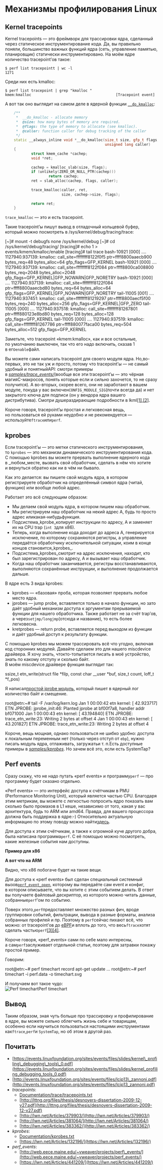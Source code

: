 # Механизмы профилирования Linux

## Kernel tracepoints

Kernel tracepoints — это фреймворк для трассировки ядра, сделанный через статическое инструментирование кода. Да, вы правильно поняли, большинство важных функций ядра (сеть, управление памятью, планировщик) статически инструментировано. На моём ядре количество tracepoint’ов такое:  

```console
$ perf list tracepointt | wc -l
1271
```
  
Среди них есть kmalloc:  

```console
$ perf list tracepoint | grep "kmalloc "
kmem:kmalloc                                       [Tracepoint event]
```
  
А вот так оно выглядит на самом деле в ядерной функции [`__do_kmalloc`](http://lxr.free-electrons.com/source/mm/slab.c?v=3.18#L3481):  

```c++
    /**
     *  __do_kmalloc - allocate memory
     *  @size: how many bytes of memory are required.
     *  @flags: the type of memory to allocate (see kmalloc).
     *  @caller: function caller for debug tracking of the caller
     */
    static __always_inline void *__do_kmalloc(size_t size, gfp_t flags,
                                              unsigned long caller)
    {
            struct kmem_cache *cachep;
            void *ret;
    
            cachep = kmalloc_slab(size, flags);
            if (unlikely(ZERO_OR_NULL_PTR(cachep)))
                    return cachep;
            ret = slab_alloc(cachep, flags, caller);
    
            trace_kmalloc(caller, ret,
                          size, cachep->size, flags);
    
            return ret;
    }
```    

`trace_kmalloc` — это и есть tracepoint.  
  
Такие tracepoint’ы пишут вывод в отладочный кольцевой буфер, который можно посмотреть в /sys/kernel/debug/tracing/trace:  

\[~\]# mount -t debugfs none /sys/kernel/debug
\[~\]# cd /sys/kernel/debug/tracing/
\[tracing\]# echo 1 > events/kmem/kmalloc/enable 
\[tracing\]# tail trace
bash-10921 \[000\] .... 1127940.937139: kmalloc: call\_site=ffffffff8122f0f5 ptr=ffff8800aaecb900 bytes\_req=48 bytes\_alloc=64 gfp\_flags=GFP\_KERNEL
bash-10921 \[000\] .... 1127940.937139: kmalloc: call\_site=ffffffff8122f084 ptr=ffff8800ca008800 bytes\_req=2048 bytes\_alloc=2048 gfp\_flags=GFP\_KERNEL|GFP\_NOWARN|GFP\_NORETRY
bash-10921 \[000\] .... 1127940.937139: kmalloc: call\_site=ffffffff8122f084 ptr=ffff8800aaecbd80 bytes\_req=64 bytes\_alloc=64 gfp\_flags=GFP\_KERNEL|GFP\_NOWARN|GFP\_NORETRY
tail-11005 \[001\] .... 1127940.937451: kmalloc: call\_site=ffffffff81219297 ptr=ffff8800aecf5f00 bytes\_req=240 bytes\_alloc=256 gfp\_flags=GFP\_KERNEL|GFP\_ZERO
tail-11005 \[000\] .... 1127940.937518: kmalloc: call\_site=ffffffff81267801 ptr=ffff880123e8bd80 bytes\_req=128 bytes\_alloc=128 gfp\_flags=GFP\_KERNEL
tail-11005 \[000\] .... 1127940.937519: kmalloc: call\_site=ffffffff81267786 ptr=ffff880077faca00 bytes\_req=504 bytes\_alloc=512 gfp\_flags=GFP\_KERNEL

  
Заметьте, что traсepoint «kmem:kmalloc», как и все остальные, по умолчанию выключен, так что его надо включить, сказав 1 в его`enable`файл.  
  
Вы можете сами написать tracepoint для своего модуля ядра. Но,во-первых, это не так уж и просто, потому что tracepoint’ы — не самый удобный и понятныйAPI: смотри примеры в [_samples/trace\_events/_](http://lxr.free-electrons.com/source/samples/trace_events/?v=3.18)(вообще все эти tracepoint’ы — это чёрная магияC-макросов, понять которые если и сильно захочется, то не сразу получится). А во-вторых, скорее всего, они не заработают в вашем модуле, покуда у вас включен`CONFIG_MODULE_SIG`(почти всегда да) и нет закрытого ключа для подписи (он у вендора ядра вашего дистрибутива). Смотри душераздирающие подробности в lkml[\[1\]](https://lkml.org/lkml/2014/2/13/488),[\[2\]](https://lkml.org/lkml/2014/3/4/925).  
  
Короче говоря, tracepoint’ы простая и легковесная вещь, но пользоваться ей руками неудобно и не рекомендуется — используйте`ftrace`или`perf`.  
  

## kprobes

  
Если tracepoint’ы — это метки статического инструментирования, то `kprobes` — это механизм динамического инструментирования кода. С помощью kprobes вы можете прервать выполнение ядерного кода в _любом_месте, вызвать свой обработчик, сделать в нём что хотите и вернуться обратно как ни в чём ни бывало.  
  
Как это делается: вы пишете свой модуль ядра, в котором регистрируете обработчик на определённый символ ядра (читай, функцию) или вообще любой адрес.  
  
Работает это всё следующим образом:  

*   Мы делаем свой модуль ядра, в котором пишем наш обработчик.
*   Мы регистрируем наш обработчик на некий адрес A, будь то просто адрес иликакая-нибудьфункция.
*   Подсистема_kprobe_копирует инструкции по адресу, А и заменяет их на CPU trap (`int 3`для x86).
*   Теперь, когда выполнение кода доходит до адреса A, генерируется исключение, по которому сохраняются регистры, а управление передаётся обработчику исключительной ситуации, коим в конце концов становится_kprobes_.
*   Подсистема_kprobes_смотрит на адрес исключения, находит, кто был зарегистрирован по адресу, А и вызывает наш обработчик.
*   Когда наш обработчик заканчивается, регистры восстанавливаются, выполняются сохранённые инструкции, и выполнение продолжается дальше.

  
В ядре есть 3 вида kprobes:  

*   kprobes — «базовая» проба, которая позволяет прервать любое место ядра.
*   jprobes — jump probe, вставляется только в начало функции, но зато даёт удобный механизм доступа к аргументам прерываемой функции для нашего обработчика. Также работает не за счёт trap’ов, а через`setjmp/longjmp`(отсюда и название), то есть более легковесна.
*   kretprobes — return probe, вставляется перед выходом из функции и даёт удобный доступ к результату функции.

  
С помощью kprobes мы можем трассировать всё что угодно, включая код сторонних модулей. Давайте сделаем это для нашего miscdevice драйвера. Я хочу знать, чтокто-топытается писать в моё устройство, знать по какому отступу и сколько байт.  
В моём miscdevice драйвере функция выглядит так:  

ssize\_t etn\_write(struct file \*filp, const char \_\_user \*buf, 
          size\_t count, loff\_t \*f\_pos)

  
Я написал[простой jprobe модуль](https://gist.github.com/dzeban/a19c711d6b6b1d72e594), который пишет в ядерный лог количество байт и смещение.  

root@etn:~# tail -F /var/log/kern.log
Jan  1 00:00:42 etn kernel: \[   42.923717\] ETN JPROBE: jprobe\_init:46: Planted jprobe at bf00f7a8, handler addr bf071000
Jan  1 00:00:43 etn kernel: \[   43.194840\] ETN JPROBE: trace\_etn\_write:23: Writing 2 bytes at offset 4
Jan  1 00:00:43 etn kernel: \[   43.201827\] ETN JPROBE: trace\_etn\_write:23: Writing 2 bytes at offset 4

  
Короче, вещь мощная, однако пользоваться не шибко удобно: доступа к локальным переменным нет (только через отступ от `ebp`), нужно писать модуль ядра, отлаживать, загружатьи т. п.Есть доступные примеры в [_samples/kprobes_](http://lxr.free-electrons.com/source/samples/kprobes/?v=3.18). Но зачем всё это, если есть SystemTap?  
  

## Perf events

  
Сразу скажу, что не надо путать «perf events» и программу`perf` — про программу будет сказано отдельно.  
  
«Perf events» — это интерфейс доступа к счётчикам в PMU (Performance Monitoring Unit), который является частью CPU. Благодаря этим метрикам, вы можете с легкостью попросить ядро показать вам сколько было промахов в L1 кеше, независимо от того, какая у вас архитектура, будь то ARM или amd64. Правда, для вашего процессора должна быть поддержка в ядре:-) Относительно актуальную информацию по этому поводу можно найти[здесь](http://web.eece.maine.edu/~vweaver/projects/perf_events/support.html).  
  
Для доступа к этим счётчикам, а также к огромной куче другого добра, была написана программа`perf`. С её помощью можно посмотреть, какие железные события нам доступны.  
  

**Пример для x86**

  
  

**А вот что на ARM**

  
  
Видно, что x86 побогаче будет на такие вещи.  
  
Для доступа к «perf events» был сделан специальный системный вызов[`perf_event_open`](http://web.eece.maine.edu/~vweaver/projects/perf_events/perf_event_open.html), которому вы передаёте сам event и конфиг, в котором описываете, что вы хотите с этим событием делать. В ответ вы получаете файловый дескриптор, из которого можно читать данные, собранные`perf`’ом по событию.  
  
Поверх этого,`perf`предоставляет множество разных фич, вроде группировки событий, фильтрации, вывода в разные форматы, анализа собранных профилей и пр. Поэтому в `perf`сейчас пихают всё, что можно: от tracepoint’ов до [eBPF](https://lwn.net/Articles/643139/)и вплоть до того, что весь`ftrace`хотят сделать частью`perf`[\[3\]](http://thread.gmane.org/gmane.linux.kernel/1136520)[\[4\]](https://lkml.org/lkml/2013/10/16/15).  
  
Короче говоря, «perf\_events» сами по себе мало интересны, а сам`perf`заслуживает отдельной статьи, поэтому для затравки покажу простой пример.  
  
Говорим:  

root@etn:~# perf timechart record apt-get update
...
root@etn:~# perf timechart -i perf.data -o timechart.svg

  
И получаем вот такое чудо:  
![Perf timechart](/images/33939ef84fa44053a2c8ab5a20c3cd00.png)Perf timechart  
  

## Вывод

  
Таким образом, зная чуть больше про трассировку и профилирование в ядре, вы можете сильно облегчить жизнь себе и товарищам, особенно если научиться пользоваться настоящими инструментами как`ftrace`,`perf`и `SystemTap`, но об этом в другой раз.  
  

## Почитать

  

*   [https://events.linuxfoundation.org/sites/events/files/slides/kernel\_profiling\_debugging\_tools\_0.pdf](https://events.linuxfoundation.org/sites/events/files/slides/kernel_profiling_debugging_tools_0.pdf)
*   [http://events.linuxfoundation.org/sites/events/files/lcjp13\_zannoni.pdf](http://events.linuxfoundation.org/sites/events/files/lcjp13_zannoni.pdf)
*   _tracepoints_:
    *   [Documentation/trace/tracepoints.txt](http://lxr.free-electrons.com/source/Documentation/trace/tracepoints.txt?v=3.13)
    *   [http://lttng.org/files/thesis/desnoyers-dissertation-2009-12-v27.pdf](http://lttng.org/files/thesis/desnoyers-dissertation-2009-12-v27.pdf)
    *   [http://lwn.net/Articles/379903/](http://lwn.net/Articles/379903/)
    *   [http://lwn.net/Articles/381064/](http://lwn.net/Articles/381064/)
    *   [http://lwn.net/Articles/383362/](http://lwn.net/Articles/383362/)
*   _kprobes_:
    *   [Documentation/kprobes.txt](http://lxr.free-electrons.com/source/Documentation/kprobes.txt?v=3.13)
    *   [https://lwn.net/Articles/132196/](https://lwn.net/Articles/132196/)
*   _perf\_events_:
    *   [http://web.eece.maine.edu/~vweaver/projects/perf\_events/](http://web.eece.maine.edu/~vweaver/projects/perf_events/)
    *   [https://lwn.net/Articles/441209/](https://lwn.net/Articles/441209/)